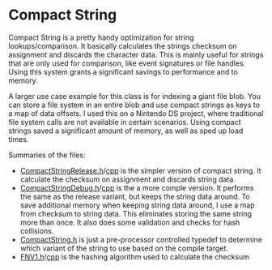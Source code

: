 # Compact String

Compact String is a pretty handy optimization for string lookups/comparison.  It basically calculates the strings checksum on assignment and discards the character data.  This is mainly useful for strings that are only used for comparison, like event signatures or file handles.  Using this system grants a significant savings to performance and to memory.

A larger use case example for this class is for indexing a giant file blob.  You can store a file system in an entire blob and use compact strings as keys to a map of data offsets.  I used this on a Nintendo DS project, where traditional file system calls are not available in certain scenarios.  Using compact strings saved a significant amount of memory, as well as sped up load times.  

Summaries of the files: 

* [CompactStringRelease.h](CompactStringRelease.h)/[cpp](CompactStringRelease.cpp) is the simpler version of compact string. It calculate the checksum on assignment and discards string data.
* [CompactStringDebug.h](CompactStringDebug.h)/[cpp](CompactStringDebug.cpp) is the a more comple version. It performs the same as the release variant, but keeps the string data around.  To save additional memory when keeping string data around, I use a map from checksum to string data.  This eliminates storing the same string more than once. It also does some validation and checks for hash collisions.
* [CompactString.h](CompactString.h) is just a pre-processor controlled typedef to determine which variant of the string to use based on the compile target.
* [FNV1.h](FNV1.h)/[cpp](FNV1.cpp) is the hashing algorithm used to calculate the checksum

